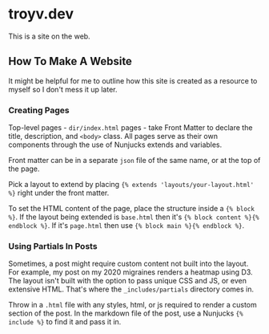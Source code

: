 # troyv.dev

This is a site on the web.

## How To Make A Website

It might be helpful for me to outline how this site is created as a resource to myself so I don't mess it up later.

### Creating Pages

Top-level pages - `dir/index.html` pages - take Front Matter to declare the title, description, and `<body>` class. All pages serve as their own components through the use of Nunjucks extends and variables.

Front matter can be in a separate `json` file of the same name, or at the top of the page.

Pick a layout to extend by placing `{% extends 'layouts/your-layout.html' %}` right under the front matter.

To set the HTML content of the page, place the structure inside a `{% block %}`. If the layout being extended is `base.html` then it's `{% block content %}{% endblock %}`. If it's `page.html` then use `{% block main %}{% endblock %}`.

### Using Partials In Posts

Sometimes, a post might require custom content not built into the layout. For example, my post on my 2020 migraines renders a heatmap using D3. The layout isn't built with the option to pass unique CSS and JS, or even extensive HTML. That's where the `_includes/partials` directory comes in.

Throw in a `.html` file with any styles, html, or js required to render a custom section of the post. In the markdown file of the post, use a Nunjucks `{% include %}` to find it and pass it in.
